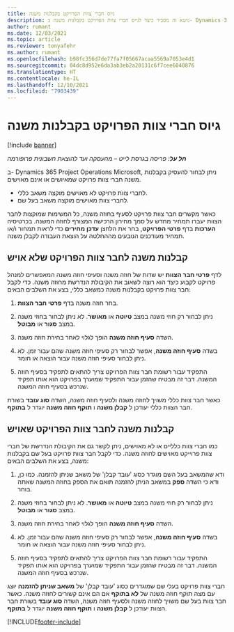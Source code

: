 ```yaml
---
title: גיוס חברי צוות הפרויקט בקבלנות משנה
description: נושא זה מסביר כיצד לגייס חברי צוות הפרויקט בקבלנות משנה ב- Dynamics 365 Project Operations‏ Microsoft.
author: rumant
ms.date: 12/03/2021
ms.topic: article
ms.reviewer: tonyafehr
ms.author: rumant
ms.openlocfilehash: b98fc356d7de77fa7f05667acaa5569a7053e4d1
ms.sourcegitcommit: 04dc8d952e6da3ab3eb2a20131c6f7cee6040876
ms.translationtype: HT
ms.contentlocale: he-IL
ms.lasthandoff: 12/10/2021
ms.locfileid: "7903439"
---
```

# <a name="subcontracting-project-team-members"></a>גיוס חברי צוות הפרויקט בקבלנות משנה

[!include [banner](../../includes/dataverse-preview.md)]

_**חל על**: פריסה בגרסת לייט – מהעסקה ועד להוצאת חשבונית פרופורמה_

ב- Dynamics 365 Project Operations‏ Microsoft, ניתן לבחור להעסיק בקבלנות משנה חברי צוות פרויקט שמאיושים או אינם מאוישים.

- לחברי צוות פרויקט לא מאוישים מוקצה משאב כללי.
- לחברי צוות מאוישים מוקצה משאב בעל שם.

כאשר מקשרים חבר צוות פרויקט לסעיף בחוזה משנה, כל המשימות שמוקצות לחבר הצוות יעברו תמחיר מחדש על סמך מחירון הרכישה המצורף לחוזה המשנה.  בכרטיסיה **הערכות** בדף **פרטי הפרויקט**, בחר את הלחצן **עדכן מחירים** כדי לראות תמחור ו/או תמחיר מעודכנים הנובעים מההחלטה על הוצאת העבודה לקבלן משנה. 

## <a name="subcontracting-an-unstaffed-project-team-member"></a>קבלנות משנה לחבר צוות הפרויקט שלא אויש
לדף **פרטי חבר הצוות** יש שדות של חוזה משנה וסעיפי חוזה משנה המאפשרים למנהל פרויקט לקבוע כיצד הוא רוצה לשאוב את הקיבולת הנדרשת מחוזה משנה. כדי לקבל חבר צוות פרויקט בקבלנות משנה כמשאב כללי, בצע את השלבים הבאים:

1.  בחר חוזה משנה בדף **פרטי חבר הצוות**.

2.  ניתן לבחור רק חוזי משנה במצב **טיוטה** או **מאושר**. לא ניתן לבחור בחוזי משנה במצב **סגור** או **מבוטל**. 

3.  השדה **סעיף חוזה משנה** הופך לגלוי לאחר בחירת חוזה משנה.

4.  בשדה **סעיף חוזה משנה**, אפשר לבחור רק סעיפי חוזה משנה שהם עבור זמן. לא ניתן לבחור סעיפי חוזה משנה עבור הוצאה או חומר.

5.  התפקיד עבור רשומת חבר צוות הפרויקט צריך להתאים לתפקיד בסעיף חוזה המשנה. דבר זה מבטיח שהזמן עבור התפקיד שמוערך בפרויקט הוא אותו תפקיד שנרכש בסעיף חוזה המשנה. 

כאשר חבר צוות כללי משויך לחוזה משנה ולסעיף חוזה משנה, השדה **סוג עובד** בשורת חבר הצוות כללי יעודכן ל **קבלן משנה** ו **תוקף חוזה משנה** יוגדר ל **בתוקף**.

## <a name="subcontracting-a-staffed-project-team-member"></a>קבלנות משנה לחבר צוות הפרויקט שאויש
כמו חברי צוות כלליים או לא מאוישים, ניתן לקשר גם את הקיבולת הנדרשת של חברי צוות פרוייקט מאוישים לחוזה משנה. כדי לקבל חבר צוות פרויקט בעל שם בקבלנות משנה, בצע את השלבים הבאים:

1.  ודא שהמשאב בעל השם מוגדר כסוג 'עובד קבלן' של משאב שניתן להזמנה. כמו כן, ודא כי השדה **ספק** במשאב הניתן להזמנה תואם את הספק בחוזה המשנה שאתה בוחר. 

2.  ניתן לבחור רק חוזי משנה במצב **טיוטה** או **מאושר**. לא ניתן לבחור בחוזי משנה במצב **סגור** או **מבוטל**. 

3.  השדה **סעיף חוזה משנה** הופך לגלוי לאחר בחירת חוזה משנה.

4.  בשדה **סעיף חוזה משנה**, אפשר לבחור רק סעיפי חוזה משנה שהם עבור זמן. לא ניתן לבחור סעיפי חוזה משנה עבור הוצאה או חומר.

5.  התפקיד עבור רשומת חבר צוות הפרויקט צריך להתאים לתפקיד בסעיף חוזה המשנה. דבר זה מבטיח שהזמן עבור התפקיד שמוערך בפרויקט הוא אותו תפקיד שנרכש בסעיף חוזה המשנה. 

חברי צוות פרויקט בעלי שם שמוגדרים כסוג 'עובד קבלן' של **משאב שניתן להזמנה** יוצג עם מצה תוקף חוזה משנה של **לא בתוקף** אם הם אינם קשורים לחוזה משנה. כאשר חבר צוות בעל שם משויך לחוזה משנה ולסעיף חוזה משנה, השדה **סוג עובד** בשורת חבר הצוות יעודכן ל **קבלן משנה** ו **תוקף חוזה משנה** יוגדר ל **בתוקף**.

[!INCLUDE[footer-include](../../includes/footer-banner.md)]
